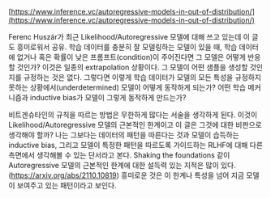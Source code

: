 [https://www.inference.vc/autoregressive-models-in-out-of-distribution/](https://www.inference.vc/autoregressive-models-in-out-of-distribution/)  
  
Ferenc Huszár가 최근 Likelihood/Autoregressive 모델에 대해 쓰고 있는데 이 글도 흥미로워서 공유. 학습 데이터를 충분히 잘 모델링하는 모델이 있을 때, 학습 데이터에 없거나 혹은 확률이 낮은 프롬프트(condition)이 주어진다면 그 모델은 어떻게 반응할 것인가? 이것은 일종의 extrapolation 상황이다. 그 모델이 어떤 샘플을 생성할 것인지를 규정하는 것은 없다. 그렇다면 이렇게 학습 데이터가 모델의 모든 특성을 규정하지 못하는 상황에서(underdetermined) 모델이 어떻게 동작하게 되는가? 어떤 학습 메커니즘과 inductive bias가 모델이 그렇게 동작하게 만드는가?  
  
비트겐슈타인의 규칙을 따르는 방법은 무한하게 많다는 서술을 생각하게 된다. 이것이 Likelihood/Autoregressive 모델의 근본적인 한계이고 이 글은 그것에 대한 비판으로 생각해야 할까? 나는 그보다는 데이터의 패턴을 따른다는 것과 모델이 습득하는 inductive bias, 그리고 모델이 특정한 패턴을 따르도록 가이드하는 RLHF에 대해 다른 측면에서 생각해볼 수 있는 단서라고 본다. Shaking the foundations 같이 Autoregressive 모델의 근본적인 한계에 대한 설득력 있는 지적은 많이 있다. (https://arxiv.org/abs/2110.10819) 흥미로운 것은 이 한계나 특성을 넘어 지금 모델이 보여주고 있는 패턴이라고 보인다.